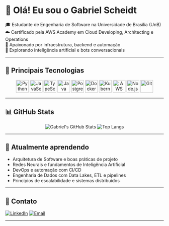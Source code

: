 # 👋 Olá! Eu sou o Gabriel Scheidt

🎓 Estudante de Engenharia de Software na Universidade de Brasília (UnB)  
☁️ Certificado pela AWS Academy em Cloud Developing, Architecting e Operations  
🔧 Apaixonado por infraestrutura, backend e automação  
🤖 Explorando inteligência artificial e bots conversacionais

---

## 🚀 Principais Tecnologias

<div align="center">
  
  <img src="https://cdn.jsdelivr.net/gh/devicons/devicon/icons/python/python-original.svg" height="40" alt="Python" />
  <img src="https://cdn.jsdelivr.net/gh/devicons/devicon/icons/javascript/javascript-original.svg" height="40" alt="JavaScript" />
  <img src="https://cdn.jsdelivr.net/gh/devicons/devicon/icons/typescript/typescript-original.svg" height="40" alt="TypeScript" />
  <img src="https://cdn.jsdelivr.net/gh/devicons/devicon/icons/java/java-original.svg" height="40" alt="Java" />
  <img src="https://cdn.jsdelivr.net/gh/devicons/devicon/icons/postgresql/postgresql-original.svg" height="40" alt="PostgreSQL" />
  <img src="https://cdn.jsdelivr.net/gh/devicons/devicon/icons/docker/docker-original.svg" height="40" alt="Docker" />
  <img src="https://cdn.jsdelivr.net/gh/devicons/devicon/icons/kubernetes/kubernetes-plain.svg" height="40" alt="Kubernetes" />
  <img src="https://cdn.jsdelivr.net/gh/devicons/devicon/icons/amazonwebservices/amazonwebservices-original.svg" height="40" alt="AWS" />
  <img src="https://cdn.jsdelivr.net/gh/devicons/devicon/icons/nodejs/nodejs-original.svg" height="40" alt="Node.js" />
  <img src="https://cdn.jsdelivr.net/gh/devicons/devicon/icons/git/git-original.svg" height="40" alt="Git" />

</div>

---

## 📊 GitHub Stats

<div align="center">

![Gabriel's GitHub Stats](https://github-readme-stats.vercel.app/api?username=Gxaite&show_icons=true&theme=default&hide_title=true)
![Top Langs](https://github-readme-stats.vercel.app/api/top-langs/?username=Gxaite&layout=compact)

</div>

---
## 🧠 Atualmente aprendendo
- Arquitetura de Software e boas práticas de projeto
- Redes Neurais e fundamentos de Inteligência Artificial
- DevOps e automação com CI/CD
- Engenharia de Dados com Data Lakes, ETL e pipelines
- Princípios de escalabilidade e sistemas distribuídos


---

## 💼 Contato
[![LinkedIn](https://img.shields.io/badge/-LinkedIn-blue?style=flat-square&logo=linkedin&logoColor=white&link=https://linkedin.com/in/gabriel-scheidt-a431b3218/)](https://linkedin.com/in/gabriel-scheidt-a431b3218/)
[![Email](https://img.shields.io/badge/-Email-red?style=flat-square&logo=gmail&logoColor=white&link=mailto:gabrielscheidt2000@gmail.com)](mailto:gabrielscheidt2000@gmail.com)

---
